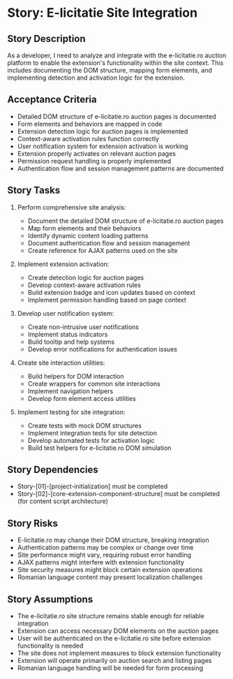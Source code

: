 # Story: E-licitatie Site Integration

## Story Description

As a developer, I need to analyze and integrate with the e-licitatie.ro auction platform to enable the extension's functionality within the site context. This includes documenting the DOM structure, mapping form elements, and implementing detection and activation logic for the extension.

## Acceptance Criteria

- Detailed DOM structure of e-licitatie.ro auction pages is documented
- Form elements and behaviors are mapped in code
- Extension detection logic for auction pages is implemented
- Context-aware activation rules function correctly
- User notification system for extension activation is working
- Extension properly activates on relevant auction pages
- Permission request handling is properly implemented
- Authentication flow and session management patterns are documented

## Story Tasks

1. Perform comprehensive site analysis:

   - Document the detailed DOM structure of e-licitatie.ro auction pages
   - Map form elements and their behaviors
   - Identify dynamic content loading patterns
   - Document authentication flow and session management
   - Create reference for AJAX patterns used on the site

2. Implement extension activation:

   - Create detection logic for auction pages
   - Develop context-aware activation rules
   - Build extension badge and icon updates based on context
   - Implement permission handling based on page context

3. Develop user notification system:

   - Create non-intrusive user notifications
   - Implement status indicators
   - Build tooltip and help systems
   - Develop error notifications for authentication issues

4. Create site interaction utilities:

   - Build helpers for DOM interaction
   - Create wrappers for common site interactions
   - Implement navigation helpers
   - Develop form element access utilities

5. Implement testing for site integration:
   - Create tests with mock DOM structures
   - Implement integration tests for site detection
   - Develop automated tests for activation logic
   - Build test helpers for e-licitatie.ro DOM simulation

## Story Dependencies

- Story-[01]-[project-initialization] must be completed
- Story-[02]-[core-extension-component-structure] must be completed (for content script architecture)

## Story Risks

- E-licitatie.ro may change their DOM structure, breaking integration
- Authentication patterns may be complex or change over time
- Site performance might vary, requiring robust error handling
- AJAX patterns might interfere with extension functionality
- Site security measures might block certain extension operations
- Romanian language content may present localization challenges

## Story Assumptions

- The e-licitatie.ro site structure remains stable enough for reliable integration
- Extension can access necessary DOM elements on the auction pages
- User will be authenticated on the e-licitatie.ro site before extension functionality is needed
- The site does not implement measures to block extension functionality
- Extension will operate primarily on auction search and listing pages
- Romanian language handling will be needed for form processing
